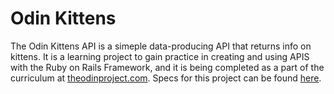 # Odin Kittens

The Odin Kittens API is a simeple data-producing API that returns info on kittens. It is a learning project to gain practice in creating and using APIS with the Ruby on Rails Framework, and it is being completed as a part of the curriculum at [theodinproject.com](theodinproject.com). Specs for this project can be found [here](https://www.theodinproject.com/lessons/ruby-on-rails-kittens-api#your-task).
